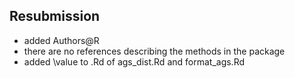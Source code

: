 ## Resubmission 

- added Authors@R 
- there are no references describing the methods in the package
- added \value to .Rd of ags_dist.Rd and format_ags.Rd

